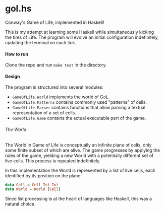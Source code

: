 gol.hs
======

Conway's Game of Life, implemented in Haskell!

This is my attempt at learning some Haskell while simultaneously kicking the tires of Life. The program will evolve an initial configuration indefinitely, updating the terminal on each tick.


#### How to run

Clone the repo and run `make test` in the directory.


#### Design

The program is structured into several modules:

* `GameOfLife.World` implements the world of GoL.
* `GameOfLife.Patterns` contains commonly used "patterns" of cells.
* `GameOfLife.Parser` contains functions that allow parsing a textual representation of a set of cells.
* `GameOfLife.Game` contains the actual executable part of the game.


###### The World


The World in Game of Life is conceptually an infinite plane of cells, only some finite subset of which are alive. The game progresses by applying the rules of the game, yielding a new World with a potentially different set of live cells. This process is repeated indefinitely.

In this implementation the World is represented by a list of live cells, each identified by its position on the plane:

```haskell
data Cell = Cell Int Int
data World = World [Cell]
```

Since list processing is at the heart of languages like Haskell, this was a natural choice.
